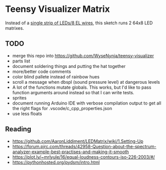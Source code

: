 # Teensy Visualizer Matrix

Instead of a [single strip of LEDs/8 EL wires](https://github.com/WyseNynja/teensy-visualizer), this sketch runs 2 64x8 LED matrixes.

## TODO

* merge this repo into <https://github.com/WyseNynja/teensy-visualizer>
* parts list
* document soldering things and putting the hat together
* more/better code comments
* color blind pallete instead of rainbow hues
* scroll a message when dbspl (sound pressure level) at dangerous levels
* A lot of the functions mutate globals. This works, but I'd like to pass function arguments around instead so that I can write tests.
* sprites
* document running Arduino IDE with verbose compilation output to get all the right flags for .vscode/c_cpp_properties.json
* use less floats

## Reading

* <https://github.com/AaronLiddiment/LEDMatrix/wiki/1.Setting-Up>
* <https://forum.pjrc.com/threads/42958-Question-about-the-spectrum-analyzer-example-best-practises-and-making-it-smooth>
* <https://plot.ly/~mrlyule/16/equal-loudness-contours-iso-226-2003/#/>
* <https://pythonhosted.org/pydsm/intro.html>
